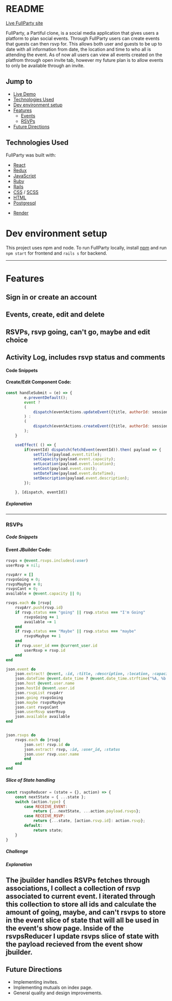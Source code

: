 # README

[Live FullParty site](https://fullparty.onrender.com/)

FullParty, a Partiful clone, is a social media application that gives users a platform to plan social events. Through FullParty users can create events that guests can then rsvp for. This allows both user and guests to be up to date with all information from date, the location and time to who all is attending the event. As of now all users can view all events created on the platfrom through open invite tab, however my future plan is to allow events to only be available through an invite. 

## Jump to
- [Live Demo](#live-demo)
- [Technologies Used](#technologies-used)
- [Dev environment setup](#dev-enviornment-setup)
- [Features](#features)
  - [Events](#events)
  - [RSVPs](#rsvps)
- [Future Directions](#future-directions)

## Technologies Used
<!-- - Javascript and React - frontend design composition
- Ruby on Rails and Jbuilder - backend data fetching API
- Redux - frontend state management
- PostgreSQL - backend relational database
- Render - web hosting platform -->

FullParty was built with:
- [React](https://react.dev/)
- [Redux](https://redux.js.org/)
- [JavaScript](https://developer.mozilla.org/en-US/docs/Web/JavaScript)
- [Ruby](https://www.ruby-lang.org/en/)
- [Rails](https://rubyonrails.org/)
- [CSS](https://www.w3schools.com/css/) / [SCSS](https://sass-lang.com/)
- [HTML](https://www.w3schools.com/html/)
- [Postgresql](https://www.postgresql.org/)
<!-- - [Amazon Web Services](https://aws.amazon.com/free/?trk=fce796e8-4ceb-48e0-9767-89f7873fac3d&sc_channel=ps&ef_id=CjwKCAjwysipBhBXEiwApJOcu8p3w5r5euoPeg7Ka_X0mSE1K-Q3lOsbIBAQo3Ra0WvfJkZ6ko25GhoCqwkQAvD_BwE:G:s&s_kwcid=AL!4422!3!432339156147!e!!g!!amazon%20web%20services!1644045032!68366401812) -->
- [Render](https://render.com/)

# Dev environment setup

This project uses npm and node. To run FullParty locally, install [npm](https://docs.npmjs.com/downloading-and-installing-node-js-and-npm) and run `npm start` for frontend and `rails s` for backend.

---
# Features

## Sign in or create an account

## Events, create, edit and delete

## RSVPs, rsvp going, can't go, maybe and edit choice

## Activity Log, includes rsvp status and comments

#### Code Snippets
#### Create/Edit Component Code:
```javascript
const handleSubmit = (e) => {
        e.preventDefault();
        event ? 
        (
            dispatch(eventActions.updateEvent({title, authorId: sessionUser.id, dateTime, location, capacity, cost, description, id: eventId})).then( res =>  history.push('/events/' + res.event.id))
        ) : 
        (
            dispatch(eventActions.createEvent({title, authorId: sessionUser.id, dateTime, location, capacity, cost, description})).then( res =>  history.push('/events/' + res.event.id))
        );
    }

    useEffect( () => {
        if(eventId) dispatch(fetchEvent(eventId)).then( payload => {
            setTitle(payload.event.title);
            setCapacity(payload.event.capacity);
            setLocation(payload.event.location);
            setCost(payload.event.cost);
            setDateTime(payload.event.dateTime);
            setDescription(payload.event.description);
        });

    }, [dispatch, eventId])

```
##### Explanation

---
### RSVPs

##### Code Snippets
#### Event JBuilder Code:
```ruby
rsvps = @event.rsvps.includes(:user)
userRsvp = nil;

rsvpArr = []
rsvpsGoing = 0;
rsvpsMaybye = 0;
rsvpsCant = 0;
available = @event.capacity || 0;

rsvps.each do |rsvp|
    rsvpArr.push(rsvp.id)
    if rsvp.status === "going" || rsvp.status === "I'm Going"
        rsvpsGoing += 1
        available -= 1
    end
    if rsvp.status === "Maybe" || rsvp.status === "maybe"
        rsvpsMaybye += 1
    end
    if rsvp.user_id === @current_user.id
        userRsvp = rsvp.id
    end
end

json.event do 
    json.extract! @event, :id, :title, :description, :location, :capacity, :cost
    json.dateTime @event.date_time ? @event.date_time.strftime("%A, %b %e %l%P") : @event.date_time
    json.host @event.user.name
    json.hostId @event.user.id
    json.rsvpList rsvpArr
    json.going rsvpsGoing
    json.maybe rsvpsMaybye
    json.cant rsvpsCant
    json.userRsvp userRsvp
    json.available available
end


json.rsvps do
    rsvps.each do |rsvp|
        json.set! rsvp.id do
        json.extract! rsvp, :id, :user_id, :status
        json.user rsvp.user.name
        end
    end
end
```
##### Slice of State handling
```javascript
const rsvpsReducer = (state = {}, action) => {
    const nextState = { ...state };
    switch (action.type) {
        case RECEIVE_EVENT:
            return {...nextState, ...action.payload.rsvps};
        case RECEIVE_RSVP:
            return {...state, [action.rsvp.id]: action.rsvp};
        default:
            return state;
    }
}
```
##### Challenge

##### Explanation
The jbuilder handles RSVPs fetches through associations, I collect a collection of rsvp associated to current event. I iterated through this collection to store all ids and calculate the amount of going, maybe, and can't rsvps to store in the event slice of state that will all be used in the event's show page. Inside of the rsvpsReducer I update rsvps slice of state with the payload recieved from the event show jbuilder. 
---
## Future Directions
- Implementing invites.
- Implementing mutuals on index page.
- General quality and design improvements.